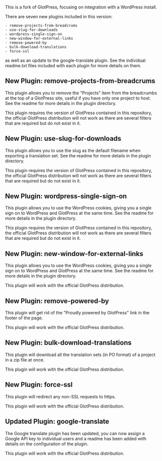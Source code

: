 This is a fork of GlotPress, focusing on integration with a WordPress install.

There are seven new plugins included in this version:

	- remove-projects-from-breadcrums
	- use-slug-for-downloads
	- wordpress-single-sign-on
	- new-window-for-external-links
	- remove-powered-by
	- bulk-download-translations
	- force-ssl
	
as well as an update to the google-translate plugin.  See the individual readme.txt files included with each plugin for more details on them.

New Plugin: remove-projects-from-breadcrums
-------------------------------------------
This plugin allows you to remove the "Projects" item from the breadcrumbs at the top of a GlotPress site, useful if you have only one project to host.  See the readme for more details in the plugin directory.
	
This plugin requires the version of GlotPress contained in this repository, the official GlotPress distribution will not work as there are several filters that are required but do not exist in it.
	
New Plugin: use-slug-for-downloads
----------------------------------
This plugin allows you to use the slug as the default filename when exporting a translation set.  See the readme for more details in the plugin directory.
	
This plugin requires the version of GlotPress contained in this repository, the official GlotPress distribution will not work as there are several filters that are required but do not exist in it.

New Plugin: wordpress-single-sign-on
------------------------------------
This plugin allows you to use the WordPress cookies, giving you a single sign on to WordPress and GlotPress at the same time.  See the readme for more details in the plugin directory.

This plugin requires the version of GlotPress contained in this repository, the official GlotPress distribution will not work as there are several filters that are required but do not exist in it.
	
New Plugin: new-window-for-external-links
-----------------------------------------
This plugin allows you to use the WordPress cookies, giving you a single sign on to WordPress and GlotPress at the same time.  See the readme for more details in the plugin directory.

This plugin will work with the official GlotPress distribution.

New Plugin: remove-powered-by
-----------------------------
This plugin will get rid of the "Proudly powered by GlotPress" link in the footer of the page.

This plugin will work with the official GlotPress distribution.
	
New Plugin: bulk-download-translations
--------------------------------------
This plugin will download all the translation sets (in PO format) of a project in a zip file at once.

This plugin will work with the official GlotPress distribution.
	
New Plugin: force-ssl
--------------------------------------
This plugin will redirect any non-SSL requests to https.

This plugin will work with the official GlotPress distribution.

Updated Plugin: google-translate
--------------------------------
The Google translate plugin has been updated, you can now assign a Google API key to individual users and a readme has been added with details on the configuraiton of the plugin.
	
This plugin will work with the official GlotPress distribution.